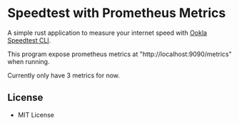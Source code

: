 # Speedtest with Prometheus Metrics

A simple rust application to measure your internet speed with [Ookla Speedtest CLI](https://www.speedtest.net/apps/cli).

This program expose prometheus metrics at "http://localhost:9090/metrics" when running.

Currently only have 3 metrics for now.

## License

- MIT License
